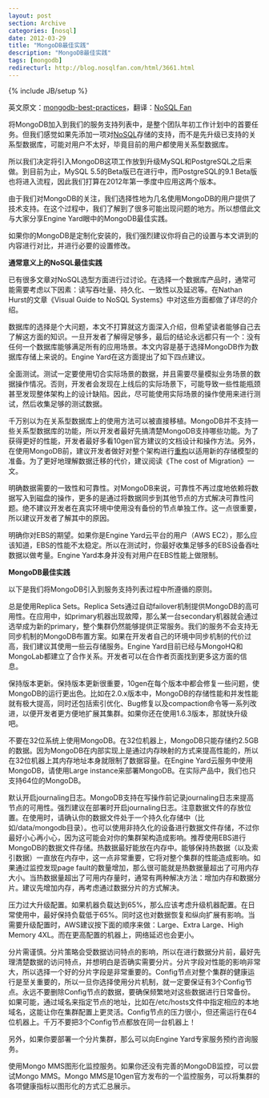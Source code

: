 ```yaml
---
layout: post
section: Archive
categories: [nosql]
date: 2012-03-29
title: "MongoDB最佳实践"
description: "MongoDB最佳实践"
tags: [mongodb]
redirecturl: http://blog.nosqlfan.com/html/3661.html
---
```

{% include JB/setup %}

英文原文：[mongodb-best-practices](http://www.engineyard.com/blog/2011/mongodb-best-practices/)，翻译：[NoSQL
Fan](http://blog.nosqlfan.com/html/3661.html)

将MongoDB加入到我们的服务支持列表中，是整个团队年初工作计划中的首要任务。但我们感觉如果先添加一项对[NoSQL](http://blog.jobbole.com/1344/ "8种Nosql数据库系统对比")存储的支持，而不是先升级已支持的关系型数据库，可能对用户不太好，毕竟目前的用户都使用关系型数据库。

所以我们决定将引入MongoDB这项工作放到升级MySQL和PostgreSQL之后来做。到目前为止，MySQL
5.5的Beta版已在进行中，而PostgreSQL的9.1
Beta版也将进入流程，因此我们打算在2012年第一季度中应用这两个版本。

由于我们对MongoDB的关注，我们选择性地为几名使用MongoDB的用户提供了技术支持。在这个过程中，我们了解到了很多可能出现问题的地方。所以想借此文与大家分享Engine
Yard眼中的MongoDB最佳实践。

如果你的MongoDB是定制化安装的，我们强烈建议你将自己的设置与本文讲到的内容进行对比，并进行必要的设置修改。

**通常意义上的NoSQL最佳实践**

已有很多文章对NoSQL选型方面进行过讨论。在选择一个数据库产品时，通常可能需要考虑以下因素：读写吞吐量、持久化、一致性以及延迟等。在Nathan
Hurst的文章《Visual Guide to NoSQL
Systems》中对这些方面都做了详尽的介绍。

数据库的选择是个大问题，本文不打算就这方面深入介绍，但希望读者能够自己去了解这方面的知识。一旦开发者了解得足够多，最后的结论永远都只有一个：没有任何一个数据库能够满足所有的应用场景。本文内容是基于选择MongoDB作为数据库存储上来说的。Engine
Yard在这方面提出了如下四点建议。

全面测试。测试一定要使用切合实际场景的数据，并且需要尽量模拟业务场景的数据操作情况。否则，开发者会发现在上线后的实际场景下，可能导致一些性能瓶颈甚至发现整体架构上的设计缺陷。因此，尽可能使用实际场景的操作使用来进行测试，然后收集足够的测试数据。

千万别以为在关系型数据库上的使用方法可以被直接移植。MongoDB并不支持一些关系型数据库的功能，所以开发者最好先搞清楚MongoDB支持哪些功能。为了获得更好的性能，开发者最好多看10gen官方建议的文档设计和操作方法。另外，在使用MongoDB前，建议开发者做好对整个架构进行[重构](http://www.amazon.cn/gp/product/B003BY6PLK/ref=as_li_qf_sp_asin_il_tl?ie=UTF8&tag=vastwork-23&linkCode=as2&camp=536&creative=3200&creativeASIN=B003BY6PLK "重构:改善既有代码的设计")以适用新的存储模型的准备。为了更好地理解数据迁移的代价，建议阅读《The
cost of Migration》一文。

明确数据需要的一致性和可靠性。对MongoDB来说，可靠性不再过度地依赖将数据写入到磁盘的操作，更多的是通过将数据同步到其他节点的方式解决可靠性问题。绝不建议开发者在真实环境中使用没有备份的节点单独工作。这一点很重要，所以建议开发者了解其中的原因。

明确你对EBS的期望。如果你是Engine Yard云平台的用户（AWS
EC2），那么应该知道，EBS的性能不太稳定。所以在测试时，你最好收集足够多的EBS设备吞吐数据以做考量。Engine
Yard本身并没有对用户在EBS性能上做限制。

**MongoDB最佳实践**

以下是我们将MongoDB引入到服务支持列表过程中所遵循的原则。

总是使用Replica Sets。Replica
Sets通过自动failover机制提供MongoDB的高可用性。在应用中，如primary机器出现故障，那么某一台secondary机器就会通过选举成为新的primary，整个集群仍然能够提供正常服务。我们的服务不会支持无同步机制的MongoDB布置方案。如果在开发者自己的环境中同步机制的代价过高，我们建议其使用一些云存储服务。Engine
Yard目前已经与MongoHQ和MongoLab都建立了合作关系。开发者可以在合作者页面找到更多这方面的信息。

保持版本更新。保持版本更新很重要，10gen在每个版本中都会修复一些问题，使MongoDB的运行更出色。比如在2.0.x版本中，MongoDB的存储性能和并发性能就有极大提高，同时还包括索引优化、Bug修复以及compaction命令等一系列改进，以便开发者更方便地扩展其集群。如果你还在使用1.6.3版本，那就快升级吧。

不要在32位系统上使用MongoDB。在32位机器上，MongoDB只能存储约2.5GB的数据。因为MongoDB在内部实现上是通过内存映射的方式来提高性能的，所以在32位机器上其内存地址本身就限制了数据容量。在Engine
Yard云服务中使用MongoDB，请使用Large
instance来部署MongoDB。在实际产品中，我们也只支持64位的MongoDB。

默认开启journaling日志。MongoDB支持在写操作前记录journaling日志来提高节点的可用性。强烈建议在部署时开启journaling日志。注意数据文件的存放位置。在使用时，请确认你的数据文件处于一个持久化存储中（比如/data/mongodb目录）。也可以使用非持久化的设备进行数据文件存储，不过你最好小心再小心，因为这可能会对你的集群架构造成影响。推荐使用EBS进行MongoDB的数据文件存储。热数据最好能放在内存中。能够保持热数据（以及索引数据）一直放在内存中，这一点非常重要，它将对整个集群的性能造成影响。如果通过监控发现page
fault的数量增加，那么很可能就是热数据量超出了可用内存大小。当热数据量超出了可用内存量时，通常有两种解决方法：增加内存和数据分片。建议先增加内存，再考虑通过数据分片的方式解决。

压力过大升级配置。如果机器负载达到65%，那么应该考虑升级机器配置。在日常使用中，最好保持负载低于65%。同时这也对数据恢复和纵向扩展有影响。当需要升级配置时，AWS建议按下面的顺序来做：Large、Extra
Large、High Memory 4XL。而在更高配置的机器上，网络延迟也会更小。

分片需谨慎。分片策略会受数据访问特点的影响，所以在进行数据分片前，最好先理清楚数据的访问特点，并想明白是否确实需要分片。分片字段对性能的影响非常大，所以选择一个好的分片字段是非常重要的。Config节点对整个集群的健康运行是至关重要的，所以一旦你选择使用分片机制，就一定要保证有3个Config节点。永远不要删除Config节点的数据，要确保频繁地对这些数据进行日常备份。如果可能，通过域名来指定节点的地址，比如在/etc/hosts文件中指定相应的本地域名，这能让你在集群配置上更灵活。Config节点的压力很小，但还需运行在64位机器上。千万不要把3个Config节点都放在同一台机器上！

另外，如果你要部署一个分片集群，那么可以向Engine
Yard专家服务预约咨询服务。

使用Mongo MMS图形化监控服务。如果你还没有完善的MongoDB监控，可以尝试Mongo
MMS。Mongo
MMS是10gen官方发布的一个监控服务，可以将集群的各项健康指标以图形化的方式汇总展示。

 
